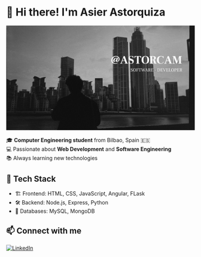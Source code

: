 # 🚀 Hi there! I'm Asier Astorquiza  
![Banner](banner.png)


🎓 **Computer Engineering student** from Bilbao, Spain 🇪🇸  
💻 Passionate about **Web Development** and **Software Engineering**  
📚 Always learning new technologies  

## 🔧 Tech Stack  
- 🏗️ Frontend: HTML, CSS, JavaScript, Angular, FLask  
- 🛠️ Backend: Node.js, Express, Python  
- 💾 Databases: MySQL, MongoDB  

## 📫 Connect with me  
[![LinkedIn](https://img.shields.io/badge/LinkedIn-Profile-blue?logo=linkedin)]([https://www.linkedin.com/in/tu-perfil](https://www.linkedin.com/in/asier-astorquiza-andres-496084171/))  

